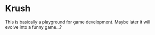 # Krush

This is basically a playground for game development. Maybe later it will evolve into a funny
game...?
